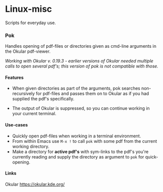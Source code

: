 Linux-misc
==========

Scripts for everyday use.

### Pok 

Handles opening of pdf-files or directories given as cmd-line arguments in the 
Okular pdf-viewer.

_Working with Okular v. 0.19.3 - earlier versions of Okular needed multiple calls to open
several pdf's; this version of pok is not compatible with those._

#### Features

* When given directories as part of the arguments, pok searches non-recursively for pdf-files
and passes them on to Okular as if you had supplied the pdf's specifically.

* The output of Okular is suppressed, so you can continue working in your current terminal.

#### Use-cases

* Quickly open pdf-files when working in a terminal environment.
* From within Emacs use `M-x !` to call `pok` with some pdf from the current working directory.
* Make a directory for **active pdf's** with sym-links to the pdf's you're currently reading
and supply the directory as argument to `pok` for quick-opening. 

#### Links
Okular https://okular.kde.org/
